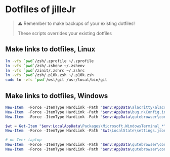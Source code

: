 # Dotfiles of jilleJr

> ⚠️ Remember to make backups of your existing dotfiles!
>
> These scripts overrides your existing dotfiles

## Make links to dotfiles, Linux

```sh
ln -vfs `pwd`/zsh/.zprofile ~/.zprofile
ln -vfs `pwd`/zsh/.zshenv ~/.zshenv
ln -vfs `pwd`/zinit/.zshrc ~/.zshrc
ln -vfs `pwd`/zsh/.p10k.zsh ~/.p10k.zsh
sudo ln -vfs `pwd`/wsl/git /usr/local/bin/git
```

## Make links to dotfiles, Windows

```powershell
New-Item  -Force -ItemType HardLink -Path "$env:AppData\alacritty\alacritty.yml" -Target ".\alacritty\alacritty.yml"
New-Item  -Force -ItemType HardLink -Path "$env:AppData\bug.n\Config.ini" -Target ".\bug.n\Config.ini"
New-Item  -Force -ItemType HardLink -Path "$env:AppData\qutebrowser\config\config.py" -Target ".\qutebrowser\config.py"

$wt = Get-Item "$env:LocalAppData\Packages\Microsoft.WindowsTerminal_*"
New-Item  -Force -ItemType HardLink -Path "$wt\LocalState\settings.json" -Target ".\wt\settings.json"

# on Iver laptop
New-Item  -Force -ItemType HardLink -Path "$env:AppData\qutebrowser\config\base_config.py" -Target ".\qutebrowser\config.py"
New-Item  -Force -ItemType HardLink -Path "$env:AppData\qutebrowser\config\config.py" -Target ".\qutebrowser\iver_config.py"
```
